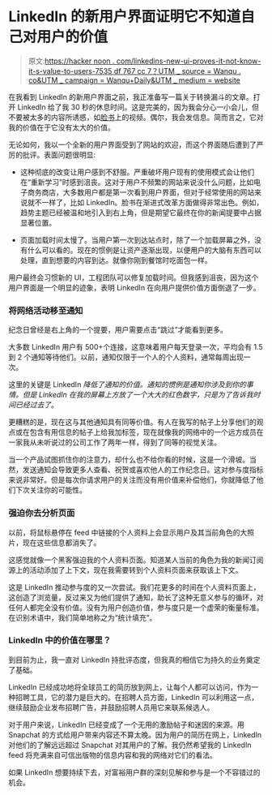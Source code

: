 # LinkedIn 的新用户界面证明它不知道自己对用户的价值

> 原文:[https://hacker noon . com/linkedins-new-ui-proves-it-not-know-it-s-value-to-users-7535 df 767 cc 7？UTM _ source = Wanqu . co&UTM _ campaign = Wanqu+Daily&UTM _ medium = website](https://hackernoon.com/linkedins-new-ui-proves-it-doesn-t-know-it-s-value-to-users-7535df767cc7?utm_source=wanqu.co&utm_campaign=Wanqu+Daily&utm_medium=website)

在我看到 LinkedIn 的新用户界面之前，我正准备写一篇关于转换漏斗的文章。打开 LinkedIn 给了我 30 秒的休息时间。这是完美的，因为我会分心一小会儿，但不要被太多的内容所诱惑，如[脸书](https://hackernoon.com/tagged/facebook?ref=hackernoon.com)上的视频。偶尔，我会发信息。简而言之，它对我的价值在于它没有太大的价值。

无论如何，我以一个全新的用户界面受到了网站的欢迎，而这个界面随后遭到了严厉的批评。表面问题很明显:

*   这种彻底的改变让用户感到不舒服。严重破坏用户现有的使用模式会让他们在“重新学习”时感到沮丧。这对于用户不频繁的网站来说没什么问题，比如电子商务商店，大多数用户都是第一次看到用户界面，但对于经常使用的网站来说就不一样了，比如 LinkedIn。脸书在渐进式改革方面做得非常出色。例如，趋势主题已经被温和地引入到右上角，但是期望它最终在你的新闻提要中占据显著位置。

*   页面加载时间太慢了。当用户第一次到达站点时，除了一个加载屏幕之外，没有什么可以看的。现在的惯例是让资产逐渐出现，以便用户的大脑有东西可以处理，直到想要的内容到达。就像你刚到餐馆时吃面包一样。

用户最终会习惯新的 UI，工程团队可以修复加载时间。但我感到沮丧，因为这个用户界面是一个明显的迹象，表明 LinkedIn 在向用户提供价值方面倒退了一步。

### 将网络活动移至通知

纪念日曾经是右上角的一个提要，用户需要点击“跳过”才能看到更多。

大多数 LinkedIn 用户有 500+个连接，这意味着用户每天登录一次，平均会有 1.5 到 2 个通知等待他们。以前，通知仅限于一个人的个人资料，通常每周出现一次。

这里的关键是 LinkedIn *降低了通知的价值。*通知的惯例是通知你涉及到你的事情。但是 LinkedIn 在我的屏幕上方放了一个大大的红色数字*，只是为了告诉我时间已经过去了*。

更糟糕的是，现在这与其他通知具有同等价值。有人在我写的帖子上分享他们的观点或在包含有用信息的帖子上给我加标签，现在就像我的网络中的一个远方成员在一家我从未听说过的公司工作了两年一样，得到了同等的视觉关注。

当一个产品试图抓住你的注意力，却什么也不给你看的时候，这是一个滑坡。当然，发送通知会导致更多人查看、祝贺或喜欢他人的工作纪念日。这对参与度指标来说非常好。但是每次你请求用户的关注而没有用价值来补偿他们，你就降低了他们下次关注你的可能性。

### 强迫你去分析页面

以前，将鼠标悬停在 feed 中链接的个人资料上会显示用户及其当前角色的大照片，现在这些信息都消失了。

这感觉就像一个黑客强迫我的个人资料页面。知道某人当前的角色为我的新闻订阅源上的活动添加了上下文，现在我需要转到个人资料页面来获取该上下文。

这是 LinkedIn 推动参与度的又一次尝试。我们花更多的时间在个人资料页面上，这创造了浏览量，反过来又为他们提供了通知，助长了这种无意义参与的循环，对任何人都完全没有价值。没有为用户创造价值，参与度只是一个虚荣的衡量标准。在识别术语中，我们简单地称之为“统计填充”。

### LinkedIn 中的价值在哪里？

到目前为止，我一直对 LinkedIn 持批评态度，但我真的相信它为持久的业务奠定了基础。

LinkedIn 已经成功地将全球员工的简历放到网上，让每个人都可以访问，作为一种招聘工具，它的潜力是巨大的。在招聘人员方面，LinkedIn 可以利用这一点，继续鼓励企业发布招聘广告，并鼓励招聘人员用它来联系候选人。

对于用户来说，LinkedIn 已经变成了一个无用的激励帖子和迷因的来源。用 Snapchat 的方式给用户带来内容还不算太晚。因为用户的简历在网上，LinkedIn 对他们的了解远远超过 Snapchat 对其用户的了解。我仍然希望我的 LinkedIn feed 将充满来自可信出版物的信息内容和我的网络对它们的看法。

如果 LinkedIn 想要持续下去，对富裕用户群的深刻见解和参与是一个不容错过的机会。